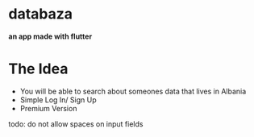 # databaza

**an app made with flutter**

# The Idea

* You will be able to search about someones data that lives in Albania
* Simple Log In/ Sign Up
* Premium Version

todo: do not allow spaces on input fields
